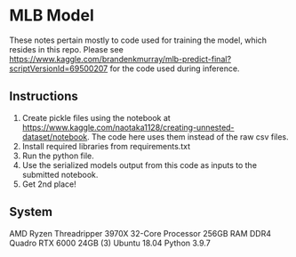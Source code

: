 # MLB Model

These notes pertain mostly to code used for training the model, which resides in this repo. Please see https://www.kaggle.com/brandenkmurray/mlb-predict-final?scriptVersionId=69500207 for the code used during inference.


## Instructions
1. Create pickle files using the notebook at https://www.kaggle.com/naotaka1128/creating-unnested-dataset/notebook. The code here uses them instead of the raw csv files.
2. Install required libraries from requirements.txt
3. Run the python file.
4. Use the serialized models output from this code as inputs to the submitted notebook.
5. Get 2nd place!


## System
AMD Ryzen Threadripper 3970X 32-Core Processor
256GB RAM DDR4
Quadro RTX 6000 24GB (3)
Ubuntu 18.04
Python 3.9.7
